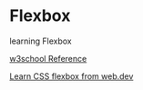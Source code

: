 # Flexbox
learning Flexbox

[w3school Reference](https://www.w3schools.com/css/css3_flexbox.asp)

[Learn CSS flexbox from web.dev](https://web.dev/learn/css/flexbox/)